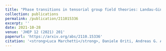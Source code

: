 ```yaml
---
title: "Phase transitions in tensorial group field theories: Landau-Ginzburg analysis of models with both local and non-local degrees of freedom"
collection: publications
permalink: /publication/211015336
excerpt: ''
date: 2021-10-28
venue: 'JHEP 12 (2021) 201'
paperurl: 'https://arxiv.org/abs/2110.15336'
citation: '<strong>Luca Marchetti</strong>, Daniele Oriti, Andreas G. A. Pithis, Johannes Thürigen. (2021). &quot;Phase transitions in tensorial group field theories: Landau-Ginzburg analysis of models with both local and non-local degrees of freedom.&quot;'
---
```

